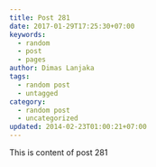```yaml
---
title: Post 281
date: 2017-01-29T17:25:30+07:00
keywords:
  - random
  - post
  - pages
author: Dimas Lanjaka
tags:
  - random post
  - untagged
category:
  - random post
  - uncategorized
updated: 2014-02-23T01:00:21+07:00
---
```

This is content of post 281